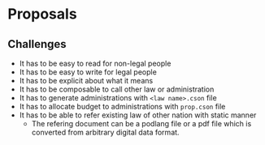 # Proposals

## Challenges
- It has to be easy to read for non-legal people
- It has to be easy to write for legal people
- It has to be explicit about what it means
- It has to be composable to call other law or administration
- It has to generate administrations with `<law name>.cson` file
- It has to allocate budget to administrations with `prop.cson` file 
- It has to be able to refer existing law of other nation with static manner
  - The refering document can be a podlang file or a pdf file which is converted from arbitrary digital data format.